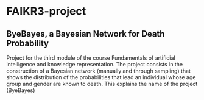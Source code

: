 # FAIKR3-project
## ByeBayes, a Bayesian Network for Death Probability 
Project for the third module of the course Fundamentals of artificial intelligence and knowledge representation. The project consists in the construction of a Bayesian network (manually and through sampling) that shows the distribution of the probabilities that lead an individual whose age group and gender are known to death.
This explains the name of the project (ByeBayes)

